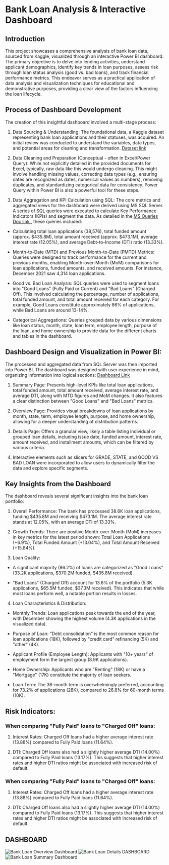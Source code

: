 # Bank Loan Analysis & Interactive Dashboard

## Introduction

This project showcases a comprehensive analysis of bank loan data, sourced from Kaggle, visualized through an interactive Power BI dashboard. The primary objective is to delve into lending activities, understand applicant demographics, identify key trends in loan purposes, assess risk through loan status analysis (good vs. bad loans), and track financial performance metrics. This endeavor serves as a practical application of data analysis and visualization techniques for educational and demonstrative purposes, providing a clear view of the factors influencing the loan lifecycle.

## Process of Dashboard Development

The creation of this insightful dashboard involved a multi-stage process:

1. Data Sourcing & Understanding: The foundational data, a Kaggle dataset representing bank loan applications and their statuses, was acquired. An initial review was conducted to understand the variables, data types, and potential areas for cleaning and transformation.
<a href= "https://github.com/Shruti067Singh/PowerBi-Dashboard/blob/main/BANK%20LOAN%20RAW%20DATA.csv"> Dataset link </a>

3. Data Cleaning and Preparation (Conceptual - often in Excel/Power Query): While not explicitly detailed in the provided documents for Excel, typically, raw data like this would undergo cleaning. This might involve handling missing values, correcting data types (e.g., ensuring dates are recognized as dates, numerical values as numbers), removing duplicates, and standardizing categorical data for consistency. Power Query within Power BI is also a powerful tool for these steps.

4. Data Aggregation and KPI Calculation using SQL:
The core metrics and aggregated views for the dashboard were derived using MS SQL Server. A series of SQL queries were executed to calculate Key Performance Indicators (KPIs) and segment the data. As detailed in the <a href= "https://github.com/Shruti067Singh/PowerBi-Dashboard/blob/main/MS%20SQL%20BANK%20LOAN%20QUERIES.docx">  MS Queries Doc link </a>, these queries included:

- Calculating total loan applications (38,576), total funded amount (approx. $435.8M), total amount received (approx. $473.1M), average interest rate (12.05%), and average Debt-to-Income (DTI) ratio (13.33%).
  
- Month-to-Date (MTD) and Previous Month-to-Date (PMTD) Metrics: Queries were designed to track performance for the current and previous months, enabling Month-over-Month (MoM) comparisons for loan applications, funded amounts, and received amounts. For instance, December 2021 saw 4,314 loan applications.

- Good vs. Bad Loan Analysis: SQL queries were used to segment loans into "Good Loans" (Fully Paid or Current) and "Bad Loans" (Charged Off). This involved calculating the percentage, number of applications, total funded amount, and total amount received for each category. For example, Good Loans constitute approximately 86% of applications, while Bad Loans are around 13-14%.
  
- Categorical Aggregations: Queries grouped data by various dimensions like loan status, month, state, loan term, employee length, purpose of the loan, and home ownership to provide data for the different charts and tables in the dashboard.

## Dashboard Design and Visualization in Power BI:
The processed and aggregated data from SQL Server was then imported into Power BI. The dashboard was designed with user experience in mind, organizing information into logical sections:
<a href= "https://github.com/Shruti067Singh/PowerBi-Dashboard/blob/main/bank%20loan%20project(power%20BI).pdf"> Dashboard Link </a>

1. Summary Page: Presents high-level KPIs like total loan applications, total funded amount, total amount received, average interest rate, and average DTI, along with MTD figures and MoM changes. It also features a clear distinction between "Good Loans" and "Bad Loans" metrics.

2. Overview Page: Provides visual breakdowns of loan applications by month, state, term, employee length, purpose, and home ownership, allowing for a deeper understanding of distribution patterns.

3. Details Page: Offers a granular view, likely a table listing individual or grouped loan details, including issue date, funded amount, interest rate, amount received, and installment amounts, which can be filtered by various criteria.

4. Interactive elements such as slicers for GRADE, STATE, and GOOD VS BAD LOAN were incorporated to allow users to dynamically filter the data and explore specific segments.

## Key Insights from the Dashboard

The dashboard reveals several significant insights into the bank loan portfolio:

1. Overall Performance: The bank has processed 38.6K loan applications, funding $435.8M and receiving $473.1M. The average interest rate stands at 12.05%, with an average DTI of 13.33%.

2. Growth Trends: There are positive Month-over-Month (MoM) increases in key metrics for the latest period shown: Total Loan Applications (+6.9%), Total Funded Amount (+13.04%), and Total Amount Received (+15.84%).

3. Loan Quality:

- A significant majority (86.2%) of loans are categorized as "Good Loans" (33.2K applications, $370.2M funded, $435.8M received).

- "Bad Loans" (Charged Off) account for 13.8% of the portfolio (5.3K applications, $65.5M funded, $37.3M received). This indicates that while most loans perform well, a notable portion results in losses.

4. Loan Characteristics & Distribution:

- Monthly Trends: Loan applications peak towards the end of the year, with December showing the highest volume (4.3K applications in the visualized data).

- Purpose of Loan: "Debt consolidation" is the most common reason for loan applications (18K), followed by "credit card" refinancing (5K) and "other" (4K).

- Applicant Profile (Employee Length): Applicants with "10+ years" of employment form the largest group (8.9K applications).

- Home Ownership: Applicants who are "Renting" (18K) or have a "Mortgage" (17K) constitute the majority of loan seekers.

- Loan Term: The 36-month term is overwhelmingly preferred, accounting for 73.2% of applications (28K), compared to 26.8% for 60-month terms (10K).

## Risk Indicators:

### When comparing "Fully Paid" loans to "Charged Off" loans:

1. Interest Rates: Charged Off loans had a higher average interest rate (13.88%) compared to Fully Paid loans (11.64%).

2. DTI: Charged Off loans also had a slightly higher average DTI (14.00%) compared to Fully Paid loans (13.17%). This suggests that higher interest rates and higher DTI ratios might be associated with increased risk of default.

### When comparing "Fully Paid" loans to "Charged Off" loans:

1. Interest Rates: Charged Off loans had a higher average interest rate (13.88%) compared to Fully Paid loans (11.64%).

2. DTI: Charged Off loans also had a slightly higher average DTI (14.00%) compared to Fully Paid loans (13.17%). This suggests that higher interest rates and higher DTI ratios might be associated with increased risk of default.

## DASHBOARD

![Bank Loan Overview Dashboard](https://github.com/user-attachments/assets/eb2319ed-1f6c-47dd-a022-89521b46fabc)
![Bank Loan Details DASHBOARD](https://github.com/user-attachments/assets/7315d9b6-048c-4f39-adea-f2f616c423f2)
![Bank Loan Summary Dashboard](https://github.com/user-attachments/assets/0a112805-1c50-4f6e-a385-2d8aa51142f5)


